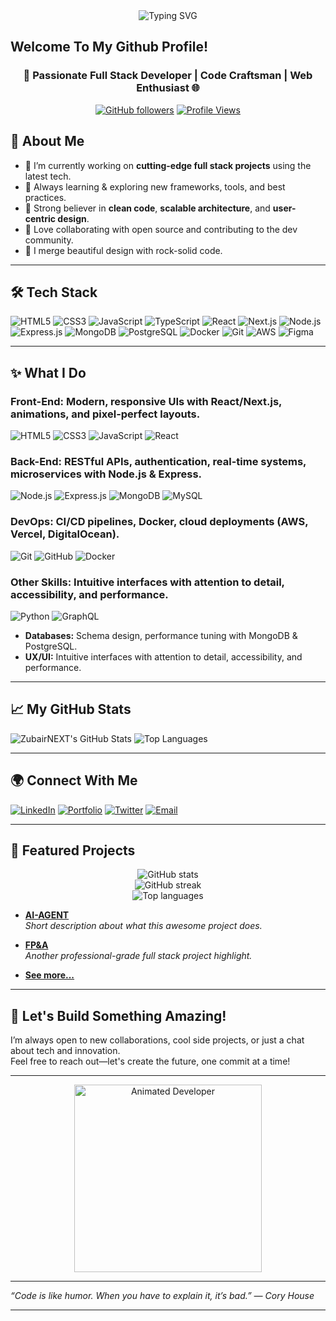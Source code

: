 <div align="center">
  <div align="center">
  <img src="https://readme-typing-svg.herokuapp.com?font=Roboto&size=30&duration=3000&pause=1000&color=%23ff0000&center=true&vCenter=true&width=600&height=100&lines=Hi,+I'm+Ahmed+Zubair;Currently,+I'm+Working+As+A;+Senior+Financial+Analyst;+At+NEXT+Ventures;A+Full+Stack+Developer+Also" alt="Typing SVG" />
</div>
</div>

## Welcome To My Github Profile! 

<h3 align="center">🚀 Passionate Full Stack Developer | Code Craftsman | Web Enthusiast 🌐</h3>

<div align="center">
  
  [![GitHub followers](https://img.shields.io/github/followers/zubairNEXT?style=social)](https://github.com/zubairNEXT)
  [![Profile Views](https://komarev.com/ghpvc/?username=zubairNEXT&color=blue)](https://github.com/zubairNEXT)
  
</div>


## 🚀 About Me

- 🔭 I’m currently working on **cutting-edge full stack projects** using the latest tech.
- 🌱 Always learning & exploring new frameworks, tools, and best practices.
- 💼 Strong believer in **clean code**, **scalable architecture**, and **user-centric design**.
- 🤝 Love collaborating with open source and contributing to the dev community.
- 🎨 I merge beautiful design with rock-solid code.

---

## 🛠️ Tech Stack

![HTML5](https://img.shields.io/badge/HTML5-E34F26?style=flat&logo=html5&logoColor=white)
![CSS3](https://img.shields.io/badge/CSS3-1572B6?style=flat&logo=css3&logoColor=white)
![JavaScript](https://img.shields.io/badge/JavaScript-F7DF1E?style=flat&logo=javascript&logoColor=black)
![TypeScript](https://img.shields.io/badge/TypeScript-3178C6?style=flat&logo=typescript&logoColor=white)
![React](https://img.shields.io/badge/React-20232A?style=flat&logo=react&logoColor=61DAFB)
![Next.js](https://img.shields.io/badge/Next.js-000000?style=flat&logo=next.js&logoColor=white)
![Node.js](https://img.shields.io/badge/Node.js-339933?style=flat&logo=node.js&logoColor=white)
![Express.js](https://img.shields.io/badge/Express.js-404D59?style=flat&logo=express&logoColor=white)
![MongoDB](https://img.shields.io/badge/MongoDB-47A248?style=flat&logo=mongodb&logoColor=white)
![PostgreSQL](https://img.shields.io/badge/PostgreSQL-316192?style=flat&logo=postgresql&logoColor=white)
![Docker](https://img.shields.io/badge/Docker-2496ED?style=flat&logo=docker&logoColor=white)
![Git](https://img.shields.io/badge/Git-F05032?style=flat&logo=git&logoColor=white)
![AWS](https://img.shields.io/badge/AWS-FF9900?style=flat&logo=amazon-aws&logoColor=white)
![Figma](https://img.shields.io/badge/Figma-F24E1E?style=flat&logo=figma&logoColor=white)

---

## ✨ What I Do

### Front-End: Modern, responsive UIs with React/Next.js, animations, and pixel-perfect layouts.
![HTML5](https://img.shields.io/badge/-HTML5-E34F26?logo=html5&logoColor=white&style=flat)
![CSS3](https://img.shields.io/badge/-CSS3-1572B6?logo=css3&logoColor=white&style=flat)
![JavaScript](https://img.shields.io/badge/-JavaScript-F7DF1E?logo=javascript&logoColor=black&style=flat)
![React](https://img.shields.io/badge/-React-61DAFB?logo=react&logoColor=black&style=flat)

### Back-End: RESTful APIs, authentication, real-time systems, microservices with Node.js & Express.
![Node.js](https://img.shields.io/badge/-Node.js-339933?logo=node.js&logoColor=white&style=flat)
![Express.js](https://img.shields.io/badge/-Express.js-000000?logo=express&logoColor=white&style=flat)
![MongoDB](https://img.shields.io/badge/-MongoDB-47A248?logo=mongodb&logoColor=white&style=flat)
![MySQL](https://img.shields.io/badge/-MySQL-4479A1?logo=mysql&logoColor=white&style=flat)

### DevOps: CI/CD pipelines, Docker, cloud deployments (AWS, Vercel, DigitalOcean).
![Git](https://img.shields.io/badge/-Git-F05032?logo=git&logoColor=white&style=flat)
![GitHub](https://img.shields.io/badge/-GitHub-181717?logo=github&logoColor=white&style=flat)
![Docker](https://img.shields.io/badge/-Docker-2496ED?logo=docker&logoColor=white&style=flat)

### Other Skills: Intuitive interfaces with attention to detail, accessibility, and performance.
![Python](https://img.shields.io/badge/-Python-3776AB?logo=python&logoColor=white&style=flat)
![GraphQL](https://img.shields.io/badge/-GraphQL-E10098?logo=graphql&logoColor=white&style=flat)

- **Databases:** Schema design, performance tuning with MongoDB & PostgreSQL.
- **UX/UI:** Intuitive interfaces with attention to detail, accessibility, and performance.

---

## 📈 My GitHub Stats

![ZubairNEXT's GitHub Stats](https://github-readme-stats.vercel.app/api?username=zubairNEXT&show_icons=true&theme=radical)
![Top Languages](https://github-readme-stats.vercel.app/api/top-langs/?username=zubairNEXT&layout=compact&theme=radical)

---

## 🌍 Connect With Me

[![LinkedIn](https://img.shields.io/badge/LinkedIn-0077B5?style=flat&logo=linkedin&logoColor=white)](https://www.linkedin.com/in/ahmedzubairbd)
[![Portfolio](https://img.shields.io/badge/Portfolio-000000?style=flat&logo=firefox&logoColor=white)](https://yourportfolio.com)
[![Twitter](https://img.shields.io/badge/Twitter-1DA1F2?style=flat&logo=twitter&logoColor=white)](https://twitter.com/yourprofile)
[![Email](https://img.shields.io/badge/Email-D14836?style=flat&logo=gmail&logoColor=white)](mailto:youremail@example.com)

---

## 📝 Featured Projects

<p align="center">
  <img src="https://github-readme-stats.vercel.app/api?username=zubairNEXT&show_icons=true&theme=react" alt="GitHub stats" />
  <br/>
  <img src="https://github-readme-streak-stats.herokuapp.com/?user=zubairNEXT&theme=react" alt="GitHub streak" />
  <br/>
  <img src="https://github-readme-stats.vercel.app/api/top-langs/?username=zubairNEXT&layout=compact&theme=react&hide=html" alt="Top languages" />
</p>

- **[AI-AGENT](https://github.com/zubairNEXT/AI-Agent)**  
  _Short description about what this awesome project does._

- **[FP&A](https://github.com/zubairNEXT/FP&A)**  
  _Another professional-grade full stack project highlight._

- **[See more...](https://github.com/zubairNEXT?tab=repositories)**

---

## 🎯 Let's Build Something Amazing!

I’m always open to new collaborations, cool side projects, or just a chat about tech and innovation.  
Feel free to reach out—let's create the future, one commit at a time!

---

<p align="center">
  <img src="https://media.giphy.com/media/qgQUggAC3Pfv687qPC/giphy.gif" width="300" alt="Animated Developer" />
</p>

---

_“Code is like humor. When you have to explain it, it’s bad.” — Cory House_

---
